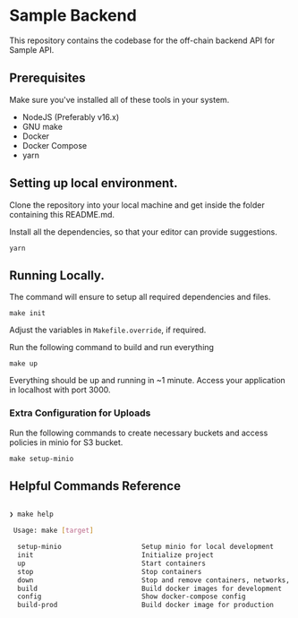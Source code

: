 # Sample Backend

This repository contains the codebase for the off-chain backend API for Sample API.

## Prerequisites

Make sure you've installed all of these tools in your system.

- NodeJS (Preferably v16.x)
- GNU make
- Docker
- Docker Compose
- yarn

## Setting up local environment.

Clone the repository into your local machine and get inside the folder containing this README.md.


Install all the dependencies, so that your editor can provide suggestions.

```
yarn
```

## Running Locally.

The command will ensure to setup all required dependencies and files.

```
make init
```

Adjust the variables in `Makefile.override`, if required.

Run the following command to build and run everything

```
make up
```

Everything should be up and running in ~1 minute. Access your application in localhost with port 3000.

### Extra Configuration for Uploads

Run the following commands to create necessary buckets and access policies in minio for S3 bucket.

```
make setup-minio
```

## Helpful Commands Reference

```bash

❯ make help

 Usage: make [target]

  setup-minio                    Setup minio for local development
  init                           Initialize project
  up                             Start containers
  stop                           Stop containers
  down                           Stop and remove containers, networks, images, and volumes
  build                          Build docker images for development
  config                         Show docker-compose config
  build-prod                     Build docker image for production

```
